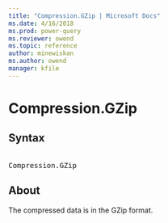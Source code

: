 ```yaml
---
title: "Compression.GZip | Microsoft Docs"
ms.date: 4/16/2018
ms.prod: power-query
ms.reviewer: owend
ms.topic: reference
author: minewiskan
ms.author: owend
manager: kfile
---
```

# Compression.GZip

## Syntax

<pre> 
Compression.GZip
</pre>

## About
The compressed data is in the GZip format.
